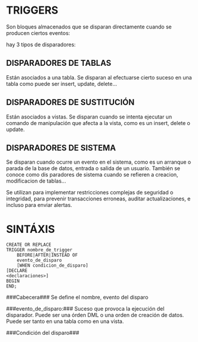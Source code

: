 TRIGGERS
========
Son bloques almacenados que se disparan directamente cuando se producen ciertos 
eventos:

hay 3 tipos de disparadores:

DISPARADORES DE TABLAS
----------------------
Están asociados a una tabla. Se disparan al efectuarse cierto suceso en una tabla
como puede ser insert, update, delete...

DISPARADORES DE SUSTITUCIÓN
---------------------------
Están asociados a vistas. Se disparan cuando se intenta ejecutar un comando de 
manipulación que afecta a la vista, como es un insert, delete o update.

DISPARADORES DE SISTEMA
-----------------------
Se disparan cuando ocurre un evento en el sistema, como es un arranque o parada
de la base de datos, entrada o salida de un usuario. También se conoce como dis
paradores de sistema cuando se refieren a creacion, modificacion de tablas...

Se utilizan para implementar restricciones complejas de seguridad o integridad,
para prevenir transacciones erroneas, auditar actualizaciones, e incluso para
enviar alertas.

SINTÁXIS
========

	CREATE OR REPLACE 
	TRIGGER nombre_de_trigger 
		BEFORE|AFTER|INSTEAD OF
		evento_de_disparo
		[WHEN condicion_de_disparo]
	[DECLARE
	<declaraciones>]
	BEGIN
	END;

###Cabecera###
Se define el nombre, evento del disparo 

###evento_de_disparo:### 
Suceso que provoca la ejecución del disparador. Puede ser una órden DML o una 
orden de creación de datos. Puede ser tanto en una tabla como en una vista.

###Condición del disparo###

